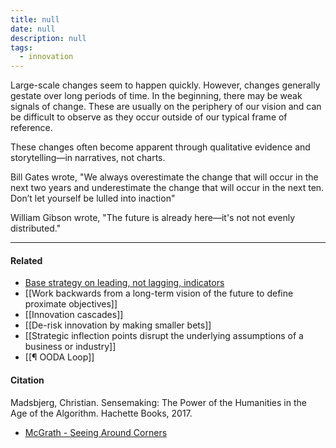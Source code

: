 ```yaml
---
title: null
date: null
description: null
tags:
  - innovation
---
```


Large-scale changes seem to happen quickly. However, changes generally gestate over long periods of time. In the beginning, there may be weak signals of change. These are usually on the periphery of our vision and can be difficult to observe as they occur outside of our typical frame of reference.

These changes often become apparent through qualitative evidence and storytelling—in narratives, not charts.

Bill Gates wrote, "We always overestimate the change that will occur in the next two years and underestimate the change that will occur in the next ten. Don’t let yourself be lulled into inaction"

William Gibson wrote, "The future is already here—it's not not evenly distributed."

---

#### Related

-   [Base strategy on leading, not lagging, indicators](https://publish.obsidian.md/mobydiction/notes/Base+strategy+on+leading%2C+not+lagging%2C+indicators)
-   [[Work backwards from a long-term vision of the future to define proximate objectives]]
-   [[Innovation cascades]]
-   [[De-risk innovation by making smaller bets]]
-   [[Strategic inflection points disrupt the underlying assumptions of a business or industry]]
-   [[¶ OODA Loop]]

#### Citation

Madsbjerg, Christian. Sensemaking: The Power of the Humanities in the Age of the Algorithm. Hachette Books, 2017.

-   [McGrath - Seeing Around Corners](https://publish.obsidian.md/mobydiction/McGrath+-+Seeing+Around+Corners)
